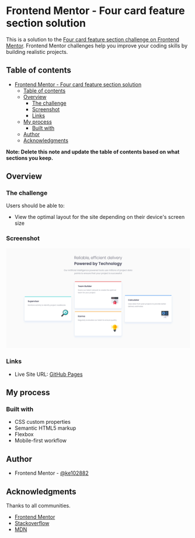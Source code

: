 # Frontend Mentor - Four card feature section solution

This is a solution to the [Four card feature section challenge on Frontend Mentor](https://www.frontendmentor.io/challenges/four-card-feature-section-weK1eFYK). Frontend Mentor challenges help you improve your coding skills by building realistic projects. 

## Table of contents

- [Frontend Mentor - Four card feature section solution](#frontend-mentor---four-card-feature-section-solution)
  - [Table of contents](#table-of-contents)
  - [Overview](#overview)
    - [The challenge](#the-challenge)
    - [Screenshot](#screenshot)
    - [Links](#links)
  - [My process](#my-process)
    - [Built with](#built-with)
  - [Author](#author)
  - [Acknowledgments](#acknowledgments)

**Note: Delete this note and update the table of contents based on what sections you keep.**

## Overview

### The challenge

Users should be able to:

- View the optimal layout for the site depending on their device's screen size

### Screenshot

![](./screenshot.jpg)


### Links

- Live Site URL: [GitHub Pages](https://ke102882.github.io/frontend-mentor/newbie/four-card-feature-section-master)

## My process

### Built with

- CSS custom properties
- Semantic HTML5 markup
- Flexbox
- Mobile-first workflow

## Author

- Frontend Mentor - [@ke102882](https://www.frontendmentor.io/profile/ke102882)


## Acknowledgments

Thanks to all communities.

- [Frontend Mentor](https://www.frontendmentor.io/challenges)
- [Stackoverflow](https://stackoverflow.com/)
- [MDN](https://developer.mozilla.org)